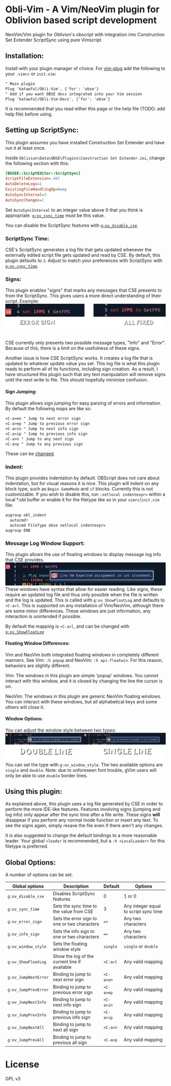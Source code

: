 # Obli-Vim - A Vim/NeoVim plugin for Oblivion based script development

NeoVim/Vim plugin for Oblivion's obscript with integration into Construction Set Extender ScriptSync using pure Vimscript

## Installation:
Install with your plugin manager of choice.
For [vim-plug](https://github.com/junegunn/vim-plug) add the following to your `.vimrc` or `init.vim`:
```vim
" Main plugin
Plug 'katawful/Obli-Vim', {'for': 'obse'}
" Add if you want OBSE docs integrated into your Vim session
Plug 'katawful/Obli-Vim-Docs', {'for': 'obse'}
```
It is recommended that you read either this page or the help file (TODO: add help file) before using.

## Setting up ScriptSync:
This plugin assumes you have installed Construction Set Extender and have run it at least once.

Inside `Oblivion\Data\OBSE\Plugins\Construction Set Extender.ini`, change the following section with this:
```ini
[BGSEE::ScriptEditor::ScriptSync]
ScriptFileExtension=.obl
AutoDeleteLogs=1
ExistingFileHandlingOp=Keep
AutoSyncInterval=3
AutoSyncChanges=1
```
Set `AutoSyncInterval` to an integer value above 0 that you think is appropriate.
[`g:ov_sync_time`](#scriptsync-time) must be this value.

You can disable the ScriptSync features with [`g:ov_disable_cse`](#global-options).

### ScriptSync Time:
CSE's ScriptSync generates a log file that gets updated whenever the externally edited script file gets updated and read by CSE.
By default, this plugin defaults to `3`.
Adjust to match your preferences with ScriptSync with [`g:ov_sync_time`](#global-options).

### Signs:
This plugin enables "signs" that marks any messages that CSE presents to from the ScriptSync.
This gives users a more direct understanding of their script.
Example:   
![image](https://raw.githubusercontent.com/katawful/Obli-Vim-Assets/main/signs-error.png)

CSE currently only presents two possible message types, "Info" and "Error".
Because of this, there is a limit on the usefulness of these signs.

Another issue is how CSE ScriptSync works.
It creates a log file that is updated to whatever update value you set.
This log file is what this plugin reads to perform all of its functions, including sign creation.
As a result, I have structured this plugin such that any text manipulation will remove signs until the next write to file.
This should hopefully minimize confusion.

#### Sign Jumping:
This plugin allows sign jumping for easy parsing of errors and information.
By default the following maps are like so:

```
<C-a>en " Jump to next error sign
<C-a>ep " Jump to previous error sign
<C-a>in " Jump to next info sign
<C-a>ip " Jump to previous info sign
<C-a>n " Jump to any next sign
<C-a>p " Jump to any previous sign
```
These can be [changed](#global-options).

### Indent:
This plugin provides indentation by default.
OBScript does not care about indentation, but for visual reasons it is nice.
This plugin will indent on any block type, such as `Begin GameMode` and `if` blocks.
Currently this is not customizable.
If you wish to disable this, run `:setlocal indentexpr=` within a local *.obl buffer or enable it for the filetype like so in your `vimrc`/`init.vim` file:   
```vim 
augroup obl_indent
  autocmd!
  autocmd FileType obse setlocal indentexpr=
augroup END
```

### Message Log Window Support:
This plugin allows the use of floating windows to display message log info that CSE provides.
![window](https://raw.githubusercontent.com/katawful/Obli-Vim-Assets/main/single.png)   
These windows have syntax that allow for easier reading.
Like signs, these require an updated log file and thus only possible when the file is written and the log is updated.
This is called with `g:ov_ShowFloatLog` and defaults to `<C-a>l`.
This is supported on any installation of Vim/NeoVim, although there are some minor differences.
These windows are just information, any interaction is unintended if possible.

By default the mapping is `<C-a>l`, and can be changed with [`g:ov_ShowFloatLog`](#global-options)

#### Floating Window Differences:
Vim and NeoVim both integrated floating windows in completely different manners.
See Vim: `:h popup` and NeoVim: `:h api-floatwin`.
For this reason, behaviors are slightly different.

Vim: The windows in this plugin are simple 'popup' windows.
You cannot interact with this window, and it is closed by changing the line the cursor is on.

NeoVim: The windows in this plugin are generic NeoVim floating windows.
You can interact with these windows, but all alphabetical keys and some others will close it.


#### Window Options:
You can adjust the window style between two types:
![window-type](https://raw.githubusercontent.com/katawful/Obli-Vim-Assets/main/window-types.png)   
You can set the type with `g:ov_window_style`.
The two available options are `single` and `double`.
Note: due to unforeseen font trouble, gVim users will only be able to use `double` border lines.

## Using this plugin:
As explained above, this plugin uses a log file generated by CSE in order to perform the more IDE-like features.
Features involving signs (jumping and log info) only appear after the sync time after a file write.
These signs **will** disappear if you perform any normal mode function or insert any text.
To see the signs again, simply resave the file even if there aren't any changes.

It is also suggested to change the default bindings to a more reasonable leader.
Your global `<leader` is recommended, but a `:h <LocalLeader>` for this filetype is preferred.

## Global Options:
A number of options can be set:

Global options       | Description                                   | Default   | Options                               |
---------------------|-----------------------------------------------|-----------|---------------------------------------|
`g:ov_disable_cse`   | Disables ScriptSync features                  | 0         | 1 or 0                                |
`g:ov_sync_time`     | Sets the sync time to the value from CSE      | 3         | Any integer equal to script sync time |
`g:ov_error_sign`    | Sets the error sign to one or two characters  | `=>`      | Any two characters                    |
`g:ov_info_sign`     | Sets the info sign to one or two characters   | `=>`      | Any two characters                    |
`g:ov_window_style`  | Sets the floating window style                | `single`  | `single` or `double`                  |
`g:ov_ShowFloatLog`  | Show the log of the current line if available | `<C-a>l`  | Any valid mapping                     |
`g:ov_JumpNextError` | Binding to jump to next error sign            | `<C-a>en` | Any valid mapping                     |
`g:ov_JumpPrevError` | Binding to jump to previous error sign        | `<C-a>ep` | Any valid mapping                     |
`g:ov_JumpNextInfo`  | Binding to jump to next info sign             | `<C-a>in` | Any valid mapping                     |
`g:ov_JumpPrevInfo`  | Binding to jump to previous info sign         | `<C-a>ip` | Any valid mapping                     |
`g:ov_JumpNextAll`   | Binding to jump to next all sign              | `<C-a>n`  | Any valid mapping                     |
`g:ov_JumpPrevAll`   | Binding to jump to previous all sign          | `<C-a>p`  | Any valid mapping                     |

# License
GPL v3

